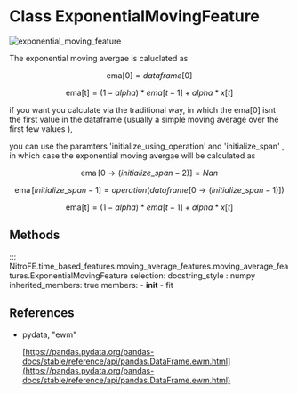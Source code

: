 

# Class ExponentialMovingFeature

![exponential_moving_feature](https://media.giphy.com/media/kittGjKLRM6IZJSmRK/giphy.gif)

The exponential moving avergae is caluclated as

$$
\operatorname{ema[0]} = dataframe[0]
$$

$$
\operatorname{ema[t]} = (1-alpha)*ema[t-1] + alpha*x[t]
$$


if you want you calculate via the traditional way, in which the ema[0] isnt the first value in the dataframe
(usually a simple moving average over the first few values ), 

you can use the paramters 'initialize_using_operation' and 'initialize_span' ,
in which case the exponential moving avergae will be calculated as

$$
\operatorname{ema}[0 \to (initialize\_span - 2)] = Nan
$$

$$
\operatorname{ema}[initialize\_span - 1] = operation( dataframe[0 \to (initialize\_span-1) ] )
$$

$$
\operatorname{ema[t]} = (1-alpha)*ema[t-1] + alpha*x[t]
$$

## Methods

::: NitroFE.time_based_features.moving_average_features.moving_average_features.ExponentialMovingFeature
    selection:
        docstring_style : numpy
        inherited_members: true
        members:
        - __init__
        - fit

References
----------
*  pydata, "ewm"

    [https://pandas.pydata.org/pandas-docs/stable/reference/api/pandas.DataFrame.ewm.html](https://pandas.pydata.org/pandas-docs/stable/reference/api/pandas.DataFrame.ewm.html)